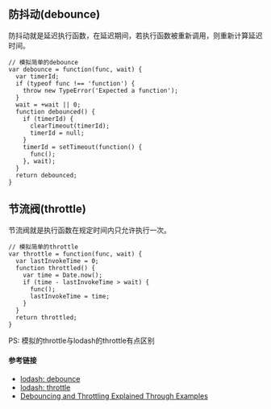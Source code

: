 ## 防抖动(debounce)
防抖动就是延迟执行函数，在延迟期间，若执行函数被重新调用，则重新计算延迟时间。  
```
// 模拟简单的debounce
var debounce = function(func, wait) {
  var timerId;
  if (typeof func !== 'function') {
    throw new TypeError('Expected a function');
  }
  wait = +wait || 0;
  function debounced() {
    if (timerId) {
      clearTimeout(timerId);
      timerId = null;
    }
    timerId = setTimeout(function() {
      func();
    }, wait);
  }
  return debounced;
}
```

## 节流阀(throttle)
节流阀就是执行函数在规定时间内只允许执行一次。
```
// 模拟简单的throttle
var throttle = function(func, wait) {
  var lastInvokeTime = 0;
  function throttled() {
    var time = Date.now();
    if (time - lastInvokeTime > wait) {
      func();
      lastInvokeTime = time;
    }
  }
  return throttled;
}
```
PS: 模拟的throttle与lodash的throttle有点区别

#### 参考链接
- [lodash: debounce](https://github.com/lodash/lodash/blob/master/debounce.js)
- [lodash: throttle](https://github.com/lodash/lodash/blob/master/throttle.js)
- [Debouncing and Throttling Explained Through Examples](https://css-tricks.com/debouncing-throttling-explained-examples/)
